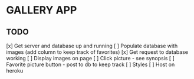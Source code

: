 # GALLERY APP

## TODO 
[x] Get server and database up and running
[ ] Populate database with images (add column to keep track of favorites)
[x] Get request to database working
[ ] Display images on page
[ ] Click picture - see synopsis
[ ] Favorite picture button - post to db to keep track
[ ] Styles
[ ] Host on heroku